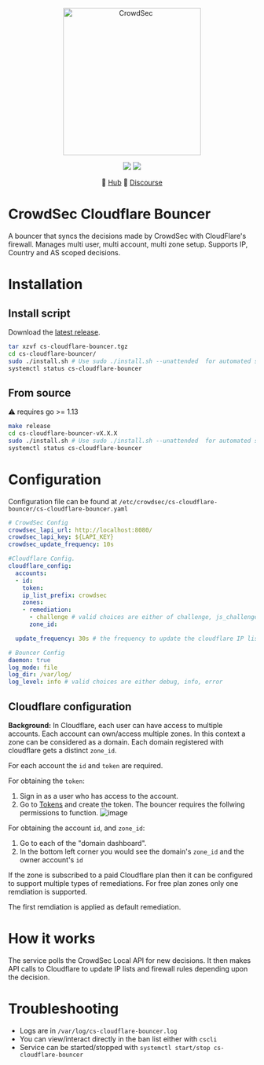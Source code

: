 <p align="center">
<img src="https://github.com/crowdsecurity/cs-cloudflare-bouncer/raw/main/docs/assets/crowdsec_cloudfare.png" alt="CrowdSec" title="CrowdSec" width="280" height="300" />
</p>
<p align="center">
<img src="https://img.shields.io/badge/build-pass-green">
<img src="https://img.shields.io/badge/tests-pass-green">
</p>
<p align="center">
&#x1F4A0; <a href="https://hub.crowdsec.net">Hub</a>
&#128172; <a href="https://discourse.crowdsec.net">Discourse </a>
</p>

# CrowdSec Cloudflare Bouncer

A bouncer that syncs the decisions made by CrowdSec with CloudFlare's firewall. Manages multi user, multi account, multi zone setup. Supports IP, Country and AS scoped decisions.

# Installation

## Install script

Download the [latest release](https://github.com/crowdsecurity/cs-cloudflare-bouncer/releases).

```bash
tar xzvf cs-cloudflare-bouncer.tgz
cd cs-cloudflare-bouncer/
sudo ./install.sh # Use sudo ./install.sh --unattended  for automated setup
systemctl status cs-cloudflare-bouncer
```


## From source

:warning: requires go >= 1.13

```bash
make release
cd cs-cloudflare-bouncer-vX.X.X
sudo ./install.sh # Use sudo ./install.sh --unattended  for automated setup
systemctl status cs-cloudflare-bouncer
```

# Configuration

Configuration file can be found at `/etc/crowdsec/cs-cloudflare-bouncer/cs-cloudflare-bouncer.yaml`

```yaml
# CrowdSec Config
crowdsec_lapi_url: http://localhost:8080/
crowdsec_lapi_key: ${LAPI_KEY}
crowdsec_update_frequency: 10s

#Cloudflare Config. 
cloudflare_config:
  accounts: 
  - id: 
    token: 
    ip_list_prefix: crowdsec
    zones:
    - remediation: 
      - challenge # valid choices are either of challenge, js_challenge, block
      zone_id: 

  update_frequency: 30s # the frequency to update the cloudflare IP list 

# Bouncer Config
daemon: true
log_mode: file
log_dir: /var/log/ 
log_level: info # valid choices are either debug, info, error 
```

## Cloudflare configuration

**Background:** In Cloudflare, each user can have access to multiple accounts. Each account can own/access multiple zones. In this context a zone can be considered as a domain. Each domain registered with cloudflare gets a distinct `zone_id`.

For each account the `id` and `token` are required.

For obtaining the `token`:
1. Sign in as a user who has access to the account.
2. Go to [Tokens](https://dash.cloudflare.com/profile/api-tokens) and create the token. The bouncer requires the follwing permissions to function.
![image](https://raw.githubusercontent.com/crowdsecurity/cs-cloudflare-bouncer/main/docs/assets/token_permissions.png)

For obtaining the account `id`, and `zone_id`:

1. Go to each of the "domain dashboard".
2. In the bottom left corner you would see the domain's `zone_id` and the owner account's `id`

If the zone is subscribed to a paid Cloudflare plan then it can be configured to support multiple types of remediations. For free plan zones only one remdiation is supported. 

The first remdiation is applied as default remediation.

# How it works

The service polls the CrowdSec Local API for new decisions. It then makes API calls to Cloudflare
to update IP lists and firewall rules depending upon the decision.


# Troubleshooting

 - Logs are in `/var/log/cs-cloudflare-bouncer.log`
 - You can view/interact directly in the ban list either with `cscli`
 - Service can be started/stopped with `systemctl start/stop cs-cloudflare-bouncer`
